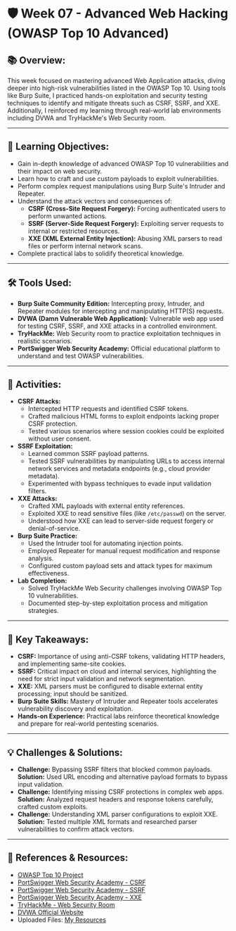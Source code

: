 # 🛡️ Week 07 - Advanced Web Hacking (OWASP Top 10 Advanced)

## 📚 Overview:
This week focused on mastering advanced Web Application attacks, diving deeper into high-risk vulnerabilities listed in the OWASP Top 10. Using tools like Burp Suite, I practiced hands-on exploitation and security testing techniques to identify and mitigate threats such as CSRF, SSRF, and XXE. Additionally, I reinforced my learning through real-world lab environments including DVWA and TryHackMe's Web Security room.

---

## 🎯 Learning Objectives:
- Gain in-depth knowledge of advanced OWASP Top 10 vulnerabilities and their impact on web security.
- Learn how to craft and use custom payloads to exploit vulnerabilities.
- Perform complex request manipulations using Burp Suite's Intruder and Repeater.
- Understand the attack vectors and consequences of:
  - **CSRF (Cross-Site Request Forgery):** Forcing authenticated users to perform unwanted actions.
  - **SSRF (Server-Side Request Forgery):** Exploiting server requests to internal or restricted resources.
  - **XXE (XML External Entity Injection):** Abusing XML parsers to read files or perform internal network scans.
- Complete practical labs to solidify theoretical knowledge.

---

## 🛠️ Tools Used:
- **Burp Suite Community Edition:** Intercepting proxy, Intruder, and Repeater modules for intercepting and manipulating HTTP(S) requests.
- **DVWA (Damn Vulnerable Web Application):** Vulnerable web app used for testing CSRF, SSRF, and XXE attacks in a controlled environment.
- **TryHackMe:** Web Security room to practice exploitation techniques in realistic scenarios.
- **PortSwigger Web Security Academy:** Official educational platform to understand and test OWASP vulnerabilities.

---

## 📝 Activities:
- **CSRF Attacks:**
  - Intercepted HTTP requests and identified CSRF tokens.
  - Crafted malicious HTML forms to exploit endpoints lacking proper CSRF protection.
  - Tested various scenarios where session cookies could be exploited without user consent.
- **SSRF Exploitation:**
  - Learned common SSRF payload patterns.
  - Tested SSRF vulnerabilities by manipulating URLs to access internal network services and metadata endpoints (e.g., cloud provider metadata).
  - Experimented with bypass techniques to evade input validation filters.
- **XXE Attacks:**
  - Crafted XML payloads with external entity references.
  - Exploited XXE to read sensitive files (like `/etc/passwd`) on the server.
  - Understood how XXE can lead to server-side request forgery or denial-of-service.
- **Burp Suite Practice:**
  - Used the Intruder tool for automating injection points.
  - Employed Repeater for manual request modification and response analysis.
  - Configured custom payload sets and attack types for maximum effectiveness.
- **Lab Completion:**
  - Solved TryHackMe Web Security challenges involving OWASP Top 10 vulnerabilities.
  - Documented step-by-step exploitation process and mitigation strategies.

---

## 📌 Key Takeaways:
- **CSRF:** Importance of using anti-CSRF tokens, validating HTTP headers, and implementing same-site cookies.
- **SSRF:** Critical impact on cloud and internal services, highlighting the need for strict input validation and network segmentation.
- **XXE:** XML parsers must be configured to disable external entity processing; input should be sanitized.
- **Burp Suite Skills:** Mastery of Intruder and Repeater tools accelerates vulnerability discovery and exploitation.
- **Hands-on Experience:** Practical labs reinforce theoretical knowledge and prepare for real-world pentesting scenarios.

---

## 💡 Challenges & Solutions:
- **Challenge:** Bypassing SSRF filters that blocked common payloads.  
  **Solution:** Used URL encoding and alternative payload formats to bypass input validation.
- **Challenge:** Identifying missing CSRF protections in complex web apps.  
  **Solution:** Analyzed request headers and response tokens carefully, crafted custom exploits.
- **Challenge:** Understanding XML parser configurations to exploit XXE.  
  **Solution:** Tested multiple XML formats and researched parser vulnerabilities to confirm attack vectors.

---

## 🔗 References & Resources:
- [OWASP Top 10 Project](https://owasp.org/www-project-top-ten/)
- [PortSwigger Web Security Academy - CSRF](https://portswigger.net/web-security/csrf)
- [PortSwigger Web Security Academy - SSRF](https://portswigger.net/web-security/ssrf)
- [PortSwigger Web Security Academy - XXE](https://portswigger.net/web-security/xxe)
- [TryHackMe - Web Security Room](https://tryhackme.com/room/websecurity)
- [DVWA Official Website](http://www.dvwa.co.uk/)
- Uploaded Files: [My Resources](week%207)


